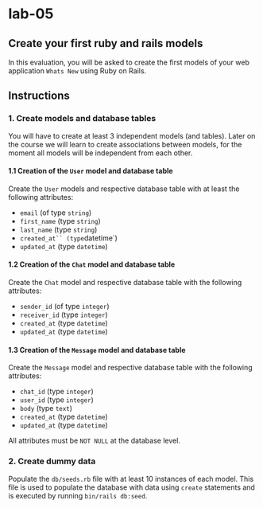 # lab-05

## Create your first ruby and rails models

In this evaluation, you will be asked to create the first models of your web application `Whats New` using Ruby on Rails.

## Instructions

### 1. Create models and database tables

You will have to create at least 3 independent models (and tables). Later on the course we will learn to create associations between models, for the moment all models will be independent from each other.

#### 1.1 Creation of the `User` model and database table

Create the `User` models and respective database table with at least the following attributes:

- `email` (of type `string`)
- `first_name` (type `string`)
- `last_name` (type `string`)
- `created_at`` (type`datetime`)
- `updated_at` (type `datetime`)

#### 1.2 Creation of the `Chat` model and database table

Create the `Chat` model and respective database table with the following attributes:

- `sender_id` (of type `integer`)
- `receiver_id` (type `integer`)
- `created_at` (type `datetime`)
- `updated_at` (type `datetime`)

#### 1.3 Creation of the `Message` model and database table

Create the `Message` model and respective database table with the following attributes:

- `chat_id` (type `integer`)
- `user_id` (type `integer`)
- `body` (type `text`)
- `created_at` (type `datetime`)
- `updated_at` (type `datetime`)

All attributes must be `NOT NULL` at the database level.

### 2. Create dummy data

Populate the `db/seeds.rb` file with at least 10 instances of each model. This file is used to populate the database with data using `create` statements and is executed by running `bin/rails db:seed`.

